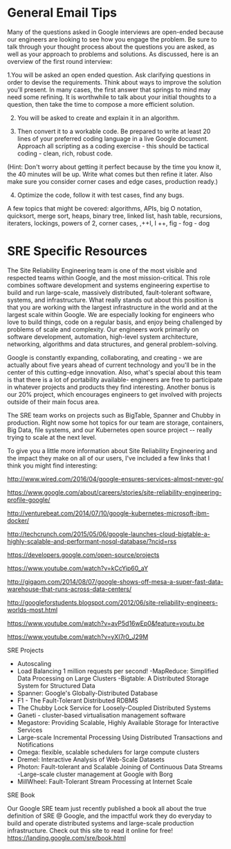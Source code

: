# General Email Tips

Many of the questions asked in Google interviews are open-ended because our engineers are looking to see how you engage the problem. Be sure to talk through your thought process about the questions you are asked, as well as your approach to problems and solutions. As discussed, here is an overview of the first round interview:

1.You will be asked an open ended question. Ask clarifying questions in order to devise the requirements. Think about ways to improve the solution you'll present. In many cases, the first answer that springs to mind may need some refining. It is worthwhile to talk about your initial thoughts to a question, then take the time to compose a more efficient solution.

2. You will be asked to create and explain it in an algorithm.

3. Then convert it to a workable code. Be prepared to write at least 20 lines of your preferred coding language in a live Google document. Approach all scripting as a coding exercise - this should be tactical coding - clean, rich, robust code.

(Hint: Don't worry about getting it perfect because by the time you know it, the 40 minutes will be up. Write what comes but then refine it later. Also make sure you consider corner cases and edge cases, production ready.)

4. Optimize the code, follow it with test cases, find any bugs.

A few topics that might be covered: algorithms, APIs, big O notation, quicksort, merge sort, heaps, binary tree, linked list, hash table, recursions, iteraters, lockings, powers of 2, corner cases, ,++I, I ++, fig - fog - dog

# SRE Specific Resources

The Site Reliability Engineering team is one of the most visible and respected teams within Google, and the most mission-critical. This role combines software development and systems engineering expertise to build and run large-scale, massively distributed, fault-tolerant software, systems, and infrastructure. What really stands out about this position is that you are working with the largest infrastructure in the world and at the largest scale within Google. We are especially looking for engineers who love to build things, code on a regular basis, and enjoy being challenged by problems of scale and complexity. Our engineers work primarily on software development, automation, high-level system architecture, networking, algorithms and data structures, and general problem-solving.

Google is constantly expanding, collaborating, and creating - we are actually about five years ahead of current technology and you'll be in the center of this cutting-edge innovation. Also, what's special about this team is that there is a lot of portability available- engineers are free to participate in whatever projects and products they find interesting. Another bonus is our 20% project, which encourages engineers to get involved with projects outside of their main focus area.

The SRE team works on projects such as BigTable, Spanner and Chubby in production. Right now some hot topics for our team are storage, containers, Big Data, file systems, and our Kubernetes open source project -- really trying to scale at the next level.

To give you a little more information about Site Reliability Engineering and the impact they make on all of our users, I've included a few links that I think you might find interesting:

http://www.wired.com/2016/04/google-ensures-services-almost-never-go/

https://www.google.com/about/careers/stories/site-reliability-engineering-profile-google/

http://venturebeat.com/2014/07/10/google-kubernetes-microsoft-ibm-docker/

http://techcrunch.com/2015/05/06/google-launches-cloud-bigtable-a-highly-scalable-and-performant-nosql-database/?ncid=rss

https://developers.google.com/open-source/projects

https://www.youtube.com/watch?v=kCcYip60_aY

http://gigaom.com/2014/08/07/google-shows-off-mesa-a-super-fast-data-warehouse-that-runs-across-data-centers/

http://googleforstudents.blogspot.com/2012/06/site-reliability-engineers-worlds-most.html

https://www.youtube.com/watch?v=avP5d16wEp0&feature=youtu.be

https://www.youtube.com/watch?v=yXI7r0_J29M

SRE Projects

- Autoscaling
- Load Balancing 1 million requests per second!
  -MapReduce: Simplified Data Processing on Large Clusters
  -Bigtable: A Distributed Storage System for Structured Data
- Spanner: Google's Globally-Distributed Database
- F1 - The Fault-Tolerant Distributed RDBMS
- The Chubby Lock Service for Loosely-Coupled Distributed Systems
- Ganeti - cluster-based virtualisation management software
- Megastore: Providing Scalable, Highly Available Storage for Interactive Services
- Large-scale Incremental Processing Using Distributed Transactions and Notifications
- Omega: flexible, scalable schedulers for large compute clusters
- Dremel: Interactive Analysis of Web-Scale Datasets
- Photon: Fault-tolerant and Scalable Joining of Continuous Data Streams
  -Large-scale cluster management at Google with Borg
- MillWheel: Fault-Tolerant Stream Processing at Internet Scale

SRE Book

Our Google SRE team just recently published a book all about the true definition of SRE @ Google, and the impactful work they do everyday to build and operate distributed systems and large-scale production infrastructure. Check out this site to read it online for free! https://landing.google.com/sre/book.html
